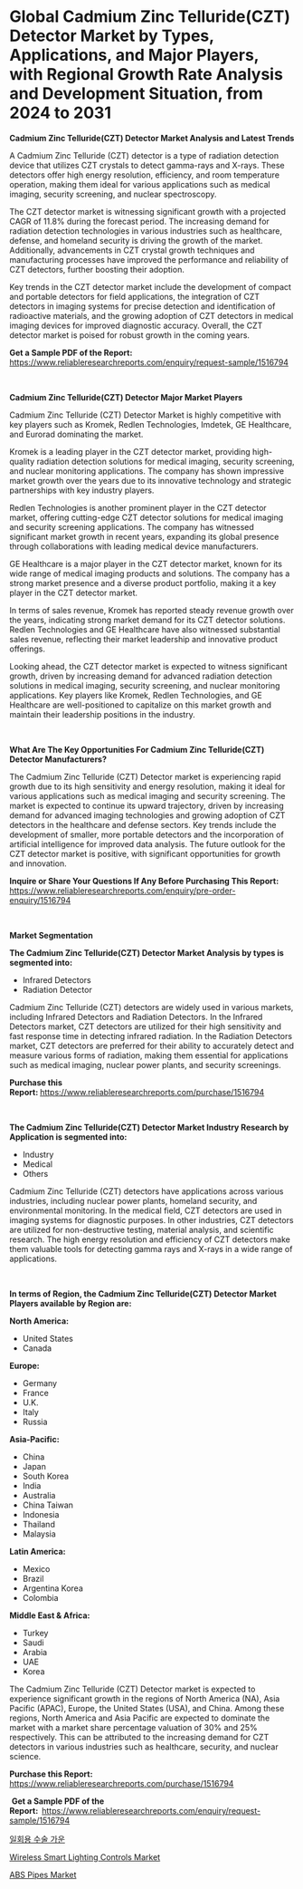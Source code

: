 <p><h1>Global Cadmium Zinc Telluride(CZT) Detector Market by Types, Applications, and Major Players, with Regional Growth Rate Analysis and Development Situation, from 2024 to 2031</h1></p><p><strong>Cadmium Zinc Telluride(CZT) Detector Market Analysis and Latest Trends</strong></p>
<p><p>A Cadmium Zinc Telluride (CZT) detector is a type of radiation detection device that utilizes CZT crystals to detect gamma-rays and X-rays. These detectors offer high energy resolution, efficiency, and room temperature operation, making them ideal for various applications such as medical imaging, security screening, and nuclear spectroscopy.</p><p>The CZT detector market is witnessing significant growth with a projected CAGR of 11.8% during the forecast period. The increasing demand for radiation detection technologies in various industries such as healthcare, defense, and homeland security is driving the growth of the market. Additionally, advancements in CZT crystal growth techniques and manufacturing processes have improved the performance and reliability of CZT detectors, further boosting their adoption.</p><p>Key trends in the CZT detector market include the development of compact and portable detectors for field applications, the integration of CZT detectors in imaging systems for precise detection and identification of radioactive materials, and the growing adoption of CZT detectors in medical imaging devices for improved diagnostic accuracy. Overall, the CZT detector market is poised for robust growth in the coming years.</p></p>
<p><strong>Get a Sample PDF of the Report:&nbsp;</strong> <a href="https://www.reliableresearchreports.com/enquiry/request-sample/1516794">https://www.reliableresearchreports.com/enquiry/request-sample/1516794</a></p>
<p>&nbsp;</p>
<p><strong>Cadmium Zinc Telluride(CZT) Detector Major Market Players</strong></p>
<p><p>Cadmium Zinc Telluride (CZT) Detector Market is highly competitive with key players such as Kromek, Redlen Technologies, Imdetek, GE Healthcare, and Eurorad dominating the market. </p><p>Kromek is a leading player in the CZT detector market, providing high-quality radiation detection solutions for medical imaging, security screening, and nuclear monitoring applications. The company has shown impressive market growth over the years due to its innovative technology and strategic partnerships with key industry players.</p><p>Redlen Technologies is another prominent player in the CZT detector market, offering cutting-edge CZT detector solutions for medical imaging and security screening applications. The company has witnessed significant market growth in recent years, expanding its global presence through collaborations with leading medical device manufacturers.</p><p>GE Healthcare is a major player in the CZT detector market, known for its wide range of medical imaging products and solutions. The company has a strong market presence and a diverse product portfolio, making it a key player in the CZT detector market.</p><p>In terms of sales revenue, Kromek has reported steady revenue growth over the years, indicating strong market demand for its CZT detector solutions. Redlen Technologies and GE Healthcare have also witnessed substantial sales revenue, reflecting their market leadership and innovative product offerings.</p><p>Looking ahead, the CZT detector market is expected to witness significant growth, driven by increasing demand for advanced radiation detection solutions in medical imaging, security screening, and nuclear monitoring applications. Key players like Kromek, Redlen Technologies, and GE Healthcare are well-positioned to capitalize on this market growth and maintain their leadership positions in the industry.</p></p>
<p>&nbsp;</p>
<p><strong>What Are The Key Opportunities For Cadmium Zinc Telluride(CZT) Detector Manufacturers?</strong></p>
<p><p>The Cadmium Zinc Telluride (CZT) Detector market is experiencing rapid growth due to its high sensitivity and energy resolution, making it ideal for various applications such as medical imaging and security screening. The market is expected to continue its upward trajectory, driven by increasing demand for advanced imaging technologies and growing adoption of CZT detectors in the healthcare and defense sectors. Key trends include the development of smaller, more portable detectors and the incorporation of artificial intelligence for improved data analysis. The future outlook for the CZT detector market is positive, with significant opportunities for growth and innovation.</p></p>
<p><strong>Inquire or Share Your Questions If Any Before Purchasing This Report:</strong> <a href="https://www.reliableresearchreports.com/enquiry/pre-order-enquiry/1516794">https://www.reliableresearchreports.com/enquiry/pre-order-enquiry/1516794</a></p>
<p>&nbsp;</p>
<p><strong>Market Segmentation</strong></p>
<p><strong>The Cadmium Zinc Telluride(CZT) Detector Market Analysis by types is segmented into:</strong></p>
<p><ul><li>Infrared Detectors</li><li>Radiation Detector</li></ul></p>
<p><p>Cadmium Zinc Telluride (CZT) detectors are widely used in various markets, including Infrared Detectors and Radiation Detectors. In the Infrared Detectors market, CZT detectors are utilized for their high sensitivity and fast response time in detecting infrared radiation. In the Radiation Detectors market, CZT detectors are preferred for their ability to accurately detect and measure various forms of radiation, making them essential for applications such as medical imaging, nuclear power plants, and security screenings.</p></p>
<p><strong>Purchase this Report:&nbsp;</strong><a href="https://www.reliableresearchreports.com/purchase/1516794">https://www.reliableresearchreports.com/purchase/1516794</a></p>
<p>&nbsp;</p>
<p><strong>The Cadmium Zinc Telluride(CZT) Detector Market Industry Research by Application is segmented into:</strong></p>
<p><ul><li>Industry</li><li>Medical</li><li>Others</li></ul></p>
<p><p>Cadmium Zinc Telluride (CZT) detectors have applications across various industries, including nuclear power plants, homeland security, and environmental monitoring. In the medical field, CZT detectors are used in imaging systems for diagnostic purposes. In other industries, CZT detectors are utilized for non-destructive testing, material analysis, and scientific research. The high energy resolution and efficiency of CZT detectors make them valuable tools for detecting gamma rays and X-rays in a wide range of applications.</p></p>
<p>&nbsp;</p>
<p><strong>In terms of Region, the Cadmium Zinc Telluride(CZT) Detector Market Players available by Region are:</strong></p>
<p>
    <p> <strong> North America: </strong>
        <ul>
            <li>United States</li>
            <li>Canada</li>
        </ul>
        </p> 
    <p> <strong> Europe: </strong>
        <ul>
            <li>Germany</li>
            <li>France</li>
            <li>U.K.</li>
            <li>Italy</li>
            <li>Russia</li>
        </ul>
        </p> 
    <p> <strong> Asia-Pacific: </strong>
        <ul>
            <li>China</li>
            <li>Japan</li>
            <li>South Korea</li>
            <li>India</li>
            <li>Australia</li>
            <li>China Taiwan</li>
            <li>Indonesia</li>
            <li>Thailand</li>
            <li>Malaysia</li>
        </ul>
        </p> 
    <p> <strong> Latin America: </strong>
        <ul>
            <li>Mexico</li>
            <li>Brazil</li>
            <li>Argentina Korea</li>
            <li>Colombia</li>
        </ul>
        </p> 
    <p> <strong> Middle East & Africa: </strong>
        <ul>
            <li>Turkey</li>
            <li>Saudi</li>
            <li>Arabia</li>
            <li>UAE</li>
            <li>Korea</li>
        </ul>
    </p>
    </p>
<p><p>The Cadmium Zinc Telluride (CZT) Detector market is expected to experience significant growth in the regions of North America (NA), Asia Pacific (APAC), Europe, the United States (USA), and China. Among these regions, North America and Asia Pacific are expected to dominate the market with a market share percentage valuation of 30% and 25% respectively. This can be attributed to the increasing demand for CZT detectors in various industries such as healthcare, security, and nuclear science.</p></p>
<p><strong>Purchase this Report: </strong><a href="https://www.reliableresearchreports.com/purchase/1516794">https://www.reliableresearchreports.com/purchase/1516794</a></p>
<p>&nbsp;<strong>Get a Sample PDF of the Report:&nbsp;&nbsp;</strong><a href="https://www.reliableresearchreports.com/enquiry/request-sample/1516794">https://www.reliableresearchreports.com/enquiry/request-sample/1516794</a></p>
<p><strong></strong></p>
<p><p><a href="https://medium.com/@verniemorar2023/%EC%9D%BC%ED%9A%8C%EC%9A%A9-%EC%88%98%EC%88%A0-%EA%B0%80%EC%9A%B4-%EC%8B%9C%EC%9E%A5-%EC%8B%9C%EC%9E%A5-cagr-%EC%8B%9C%EC%9E%A5-%EB%8F%99%ED%96%A5-%EB%B0%8F-%EC%84%B1%EC%9E%A5-%EC%A0%84%EB%9E%B5%EC%97%90-%EB%8C%80%ED%95%9C-%ED%86%B5%EC%B0%B0%EB%A0%A5-aafb9ae5cb90">일회용 수술 가운</a></p><p><a href="https://github.com/ChiragRP21/Market-Research-Report-List-4/blob/main/wireless-smart-lighting-controls-market.md">Wireless Smart Lighting Controls Market</a></p><p><a href="https://confirmed-shield-e13.notion.site/ABS-Pipes-Market-Size-Furnishes-Valuable-Information-Encompassing-Market-Share-Market-Trends-and-P-bed940b641544dce9921b77941996acd">ABS Pipes Market</a></p></p>